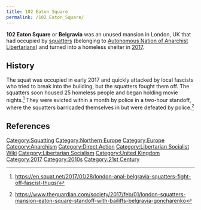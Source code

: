 ```yaml
---
title: 102 Eaton Square
permalink: /102_Eaton_Square/
---
```


**102 Eaton Square** or **Belgravia** was an unused mansion in London,
UK that had occupied by [squatters](List_of_Squats.md "wikilink")
(belonging to [Autonomous Nation of Anarchist
Libertarians](Autonomous_Nation_of_Anarchist_Libertarians.md "wikilink"))
and turned into a homeless shelter in
[2017](Timeline_of_Libertarian_Socialism_in_Northern_Europe.md "wikilink").

## History

The squat was occupied in early 2017 and quickly attacked by local
fascists who tried to break into the building, but the squatters fought
them off. The squatters soon housed 25 homeless people and began holding
movie nights.[^1] They were evicted within a month by police in a
two-hour standoff, where the squatters barricaded themselves in but were
defeated by police.[^2]

## References

<references />

[Category:Squatting](Category:Squatting.md "wikilink") [Category:Northern
Europe](Category:Northern_Europe.md "wikilink")
[Category:Europe](Category:Europe.md "wikilink")
[Category:Anarchism](Category:Anarchism.md "wikilink") [Category:Direct
Action](Category:Direct_Action.md "wikilink") [Category:Libertarian
Socialist Wiki](Category:Libertarian_Socialist_Wiki.md "wikilink")
[Category:Libertarian
Socialism](Category:Libertarian_Socialism.md "wikilink") [Category:United
Kingdom](Category:United_Kingdom.md "wikilink")
[Category:2017](Category:2017.md "wikilink")
[Category:2010s](Category:2010s.md "wikilink") [Category:21st
Century](Category:21st_Century.md "wikilink")

[^1]: <https://en.squat.net/2017/01/28/london-anal-belgravia-squatters-fight-off-fascist-thugs/>

[^2]: <https://www.theguardian.com/society/2017/feb/01/london-squatters-mansion-eaton-square-standoff-with-bailiffs-belgravia-goncharenko>